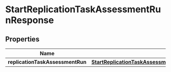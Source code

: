 

# StartReplicationTaskAssessmentRunResponse

<p/>

## Properties

| Name | Type | Description | Notes |
|------------ | ------------- | ------------- | -------------|
|**replicationTaskAssessmentRun** | [**StartReplicationTaskAssessmentRunResponseReplicationTaskAssessmentRun**](StartReplicationTaskAssessmentRunResponseReplicationTaskAssessmentRun.md) |  |  [optional] |



